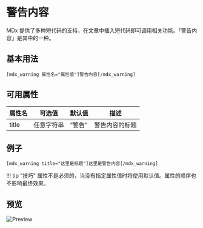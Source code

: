 # 警告内容

MDx 提供了多种短代码的支持，在文章中插入短代码即可调用相关功能。「警告内容」是其中的一种。

## 基本用法

```
[mdx_warning 属性名="属性值"]警告内容[/mdx_warning]
```
## 可用属性

| 属性名 | 可选值 | 默认值 | 描述 |
| ------------ | ------------- | ------------ | ------------ |
| title | 任意字符串 | “警告” | 警告内容的标题 |

## 例子

```
[mdx_warning title="这里是标题"]这里是警告内容[/mdx_warning]
```

!!! tip "技巧"
    属性不是必须的，当没有指定属性值时将使用默认值。属性的顺序也不影响最终效果。

## 预览

![Preview](.../img/warning.jpg)
